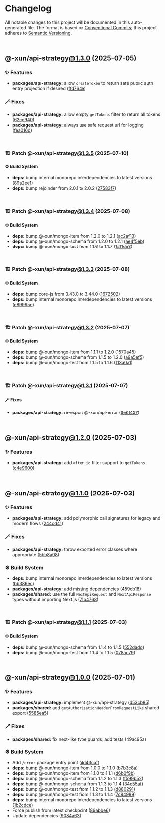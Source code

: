 # Changelog

All notable changes to this project will be documented in this auto-generated
file. The format is based on [Conventional Commits][1];
this project adheres to [Semantic Versioning][2].

<br />

## @-xun/api-strategy[@1.3.0][3] (2025-07-05)

### ✨ Features

- **packages/api-strategy:** allow `createToken` to return safe public auth entry projection if desired ([ffd764e][4])

### 🪄 Fixes

- **packages/api-strategy:** allow empty `getTokens` filter to return all tokens ([62ce940][5])
- **packages/api-strategy:** always use safe request url for logging ([fea016d][6])

<br />

### 🏗️ Patch @-xun/api-strategy[@1.3.5][7] (2025-07-10)

#### ⚙️ Build System

- **deps:** bump internal monorepo interdependencies to latest versions ([89a2ee1][8])
- **deps:** bump rejoinder from 2.0.1 to 2.0.2 ([27583f7][9])

<br />

### 🏗️ Patch @-xun/api-strategy[@1.3.4][10] (2025-07-08)

#### ⚙️ Build System

- **deps:** bump @-xun/mongo-item from 1.2.0 to 1.2.1 ([ac2af13][11])
- **deps:** bump @-xun/mongo-schema from 1.2.0 to 1.2.1 ([ae4f5eb][12])
- **deps:** bump @-xun/mongo-test from 1.1.6 to 1.1.7 ([1a11de8][13])

<br />

### 🏗️ Patch @-xun/api-strategy[@1.3.3][14] (2025-07-08)

#### ⚙️ Build System

- **deps:** bump core-js from 3.43.0 to 3.44.0 ([1672502][15])
- **deps:** bump internal monorepo interdependencies to latest versions ([e89995e][16])

<br />

### 🏗️ Patch @-xun/api-strategy[@1.3.2][17] (2025-07-07)

#### ⚙️ Build System

- **deps:** bump @-xun/mongo-item from 1.1.1 to 1.2.0 ([1570a45][18])
- **deps:** bump @-xun/mongo-schema from 1.1.5 to 1.2.0 ([a9a5ef5][19])
- **deps:** bump @-xun/mongo-test from 1.1.5 to 1.1.6 ([113a0a1][20])

<br />

### 🏗️ Patch @-xun/api-strategy[@1.3.1][21] (2025-07-07)

#### 🪄 Fixes

- **packages/api-strategy:** re-export @-xun/api-error ([6e6f457][22])

<br />

## @-xun/api-strategy[@1.2.0][23] (2025-07-03)

### ✨ Features

- **packages/api-strategy:** add `after_id` filter support to `getTokens` ([c4e9600][24])

<br />

## @-xun/api-strategy[@1.1.0][25] (2025-07-03)

### ✨ Features

- **packages/api-strategy:** add polymorphic call signatures for legacy and modern flows ([244cd41][26])

### 🪄 Fixes

- **packages/api-strategy:** throw exported error classes where appropriate ([5bb8a08][27])

### ⚙️ Build System

- **deps:** bump internal monorepo interdependencies to latest versions ([bb386ec][28])
- **packages/api-strategy:** add missing dependencies ([459cb18][29])
- **packages/shared:** use the full `NextApiRequest` and `NextApiResponse` types without importing Next.js ([71b4768][30])

<br />

### 🏗️ Patch @-xun/api-strategy[@1.1.1][31] (2025-07-03)

#### ⚙️ Build System

- **deps:** bump @-xun/mongo-schema from 1.1.4 to 1.1.5 ([552dadd][32])
- **deps:** bump @-xun/mongo-test from 1.1.4 to 1.1.5 ([078ac79][33])

<br />

## @-xun/api-strategy[@1.0.0][34] (2025-07-01)

### ✨ Features

- **packages/api-strategy:** implement @-xun/api-strategy ([d53cb85][35])
- **packages/shared:** add `getAuthorizationHeaderFromRequestLike` shared export ([5585ea5][36])

### 🪄 Fixes

- **packages/shared:** fix next-like type guards, add tests ([49ac95a][37])

### ⚙️ Build System

- Add `/error` package entry point ([dd43caf][38])
- **deps:** bump @-xun/mongo-item from 1.0.0 to 1.1.0 ([b7b3c8a][39])
- **deps:** bump @-xun/mongo-item from 1.1.0 to 1.1.1 ([d6b0f9b][40])
- **deps:** bump @-xun/mongo-schema from 1.1.2 to 1.1.3 ([f599b52][41])
- **deps:** bump @-xun/mongo-schema from 1.1.3 to 1.1.4 ([34c55af][42])
- **deps:** bump @-xun/mongo-test from 1.1.2 to 1.1.3 ([d880291][43])
- **deps:** bump @-xun/mongo-test from 1.1.3 to 1.1.4 ([7c84989][44])
- **deps:** bump internal monorepo interdependencies to latest versions ([1b2cdce][45])
- Force publish from latest checkpoint ([89abbe6][46])
- Update dependencies ([9084a63][47])

[1]: https://conventionalcommits.org
[2]: https://semver.org
[3]: https://github.com/Xunnamius/api-utils/compare/@-xun/api-strategy@1.2.0...@-xun/api-strategy@1.3.0
[4]: https://github.com/Xunnamius/api-utils/commit/ffd764eb3bfa50fb65bd24b7a5d6e25fd6b69d86
[5]: https://github.com/Xunnamius/api-utils/commit/62ce9407b3543e25ddef539cc89f51bfc7583023
[6]: https://github.com/Xunnamius/api-utils/commit/fea016dbfc5695c714458c8d24fb9a9edd046d36
[7]: https://github.com/Xunnamius/api-utils/compare/@-xun/api-strategy@1.3.4...@-xun/api-strategy@1.3.5
[8]: https://github.com/Xunnamius/api-utils/commit/89a2ee1d854a0bcf81228170cd645d2233759b2f
[9]: https://github.com/Xunnamius/api-utils/commit/27583f72448778b6252d2fb62857faf8f1e008bd
[10]: https://github.com/Xunnamius/api-utils/compare/@-xun/api-strategy@1.3.3...@-xun/api-strategy@1.3.4
[11]: https://github.com/Xunnamius/api-utils/commit/ac2af133e4913e6b2740e0e415b89ef9e5f738bc
[12]: https://github.com/Xunnamius/api-utils/commit/ae4f5eb972d645c9ff7e67f976c7cca7cd7b1041
[13]: https://github.com/Xunnamius/api-utils/commit/1a11de88998e0a5da82dc48470be4c6bfb500c30
[14]: https://github.com/Xunnamius/api-utils/compare/@-xun/api-strategy@1.3.2...@-xun/api-strategy@1.3.3
[15]: https://github.com/Xunnamius/api-utils/commit/1672502487cbeabbca8dd9cdb41e6532788be132
[16]: https://github.com/Xunnamius/api-utils/commit/e89995ef52d353586127070ec45e10b85e4d11cc
[17]: https://github.com/Xunnamius/api-utils/compare/@-xun/api-strategy@1.3.1...@-xun/api-strategy@1.3.2
[18]: https://github.com/Xunnamius/api-utils/commit/1570a456e76769954b992db14d79b09bab723a88
[19]: https://github.com/Xunnamius/api-utils/commit/a9a5ef511c9e0e0bfc5c522d0d865c96b23bd976
[20]: https://github.com/Xunnamius/api-utils/commit/113a0a1542a969d2b7efc5f2221058449ff2d474
[21]: https://github.com/Xunnamius/api-utils/compare/@-xun/api-strategy@1.3.0...@-xun/api-strategy@1.3.1
[22]: https://github.com/Xunnamius/api-utils/commit/6e6f457f81ef4777a4dfe56367f8c149c634821e
[23]: https://github.com/Xunnamius/api-utils/compare/@-xun/api-strategy@1.1.1...@-xun/api-strategy@1.2.0
[24]: https://github.com/Xunnamius/api-utils/commit/c4e96008fb8e0dd5fdfbead84f2e3657f2f0352f
[25]: https://github.com/Xunnamius/api-utils/compare/@-xun/api-strategy@1.0.0...@-xun/api-strategy@1.1.0
[26]: https://github.com/Xunnamius/api-utils/commit/244cd4199c51c722faf14d9ef6d414a003d54007
[27]: https://github.com/Xunnamius/api-utils/commit/5bb8a08ebd94ae012f5b5d8bb041afc1ec4365d5
[28]: https://github.com/Xunnamius/api-utils/commit/bb386ecc96d3a0eae9042502ad8d325c18207904
[29]: https://github.com/Xunnamius/api-utils/commit/459cb18140650b37c691381ef62eb0e4bc058a38
[30]: https://github.com/Xunnamius/api-utils/commit/71b4768957b597ca1b5c617189c9042977d621ab
[31]: https://github.com/Xunnamius/api-utils/compare/@-xun/api-strategy@1.1.0...@-xun/api-strategy@1.1.1
[32]: https://github.com/Xunnamius/api-utils/commit/552daddc9e7f2bdd58e117725926145468ffbfce
[33]: https://github.com/Xunnamius/api-utils/commit/078ac79d79f7b2e1122e035c025770378a78216c
[34]: https://github.com/Xunnamius/api-utils/compare/@-xun/api-strategy@0.0.0-init...@-xun/api-strategy@1.0.0
[35]: https://github.com/Xunnamius/api-utils/commit/d53cb855ef51159b69dbb8aaf4525f90a00e3242
[36]: https://github.com/Xunnamius/api-utils/commit/5585ea57aa67c979523ec530243ab41d89ed5961
[37]: https://github.com/Xunnamius/api-utils/commit/49ac95a31e0bee5f9dee84ee70041edf855c2277
[38]: https://github.com/Xunnamius/api-utils/commit/dd43caf0e5d04049aa699f225be601c9952cb596
[39]: https://github.com/Xunnamius/api-utils/commit/b7b3c8a794a01e4374b2b231abba52b2ba550735
[40]: https://github.com/Xunnamius/api-utils/commit/d6b0f9bb5101d87ce777df75968cc8a7888048a9
[41]: https://github.com/Xunnamius/api-utils/commit/f599b52f091f6fe39c30b4fc005a17aee5096e5a
[42]: https://github.com/Xunnamius/api-utils/commit/34c55af76030b70bd59cc25ad38bcfbcd73611d7
[43]: https://github.com/Xunnamius/api-utils/commit/d8802913b72167ffff2da46d7e7e4dfb1825f4de
[44]: https://github.com/Xunnamius/api-utils/commit/7c84989076984f7e310f0a3851e808547a621393
[45]: https://github.com/Xunnamius/api-utils/commit/1b2cdce39cc4ea7b3e3d556bf155064c167a7525
[46]: https://github.com/Xunnamius/api-utils/commit/89abbe6937ec39fc9d2eb19430d0e8d5b1321810
[47]: https://github.com/Xunnamius/api-utils/commit/9084a634affb98946e9eaa4c997fb803ccab3852
